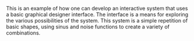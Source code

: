 This is an example of how one can develop an interactive system that uses a basic graphical designer interface. 
The interface is a means for exploring the various possibilities of the system. This system is a simple repetition of basic shapes, using sinus and noise functions to create a variety of combinations. 
